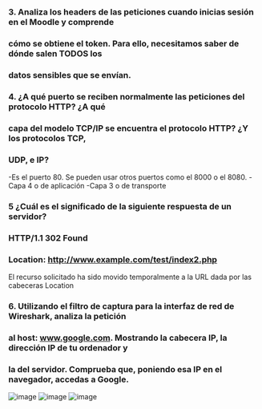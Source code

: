 ### 3. Analiza los headers de las peticiones cuando inicias sesión en el Moodle y comprende
### cómo se obtiene el token. Para ello, necesitamos saber de dónde salen TODOS los
### datos sensibles que se envían.


### 4. ¿A qué puerto se reciben normalmente las peticiones del protocolo HTTP? ¿A qué
### capa del modelo TCP/IP se encuentra el protocolo HTTP? ¿Y los protocolos TCP,
### UDP, e IP?
-Es el puerto 80. Se pueden usar otros puertos como el 8000 o el 8080.
-Capa 4 o de aplicación
-Capa 3 o de transporte

### 5 ¿Cuál es el significado de la siguiente respuesta de un servidor?
### HTTP/1.1 302 Found
### Location: http://www.example.com/test/index2.php 
El recurso solicitado ha sido movido temporalmente a la URL dada por las cabeceras Location 

### 6. Utilizando el filtro de captura para la interfaz de red de Wireshark, analiza la petición
### al host: www.google.com. Mostrando la cabecera IP, la dirección IP de tu ordenador y
### la del servidor. Comprueba que, poniendo esa IP en el navegador, accedas a Google.

![image](https://user-images.githubusercontent.com/113515441/192511255-de623238-574e-487f-aeac-a9f2db3307b1.png)
![image](https://user-images.githubusercontent.com/113515441/192511345-085fe6d1-8c8f-4fe7-bde4-a429defade6c.png)
![image](https://user-images.githubusercontent.com/113515441/192511395-b3bfaf4c-ac66-40a1-a4ae-b944bcb4e6e8.png)


